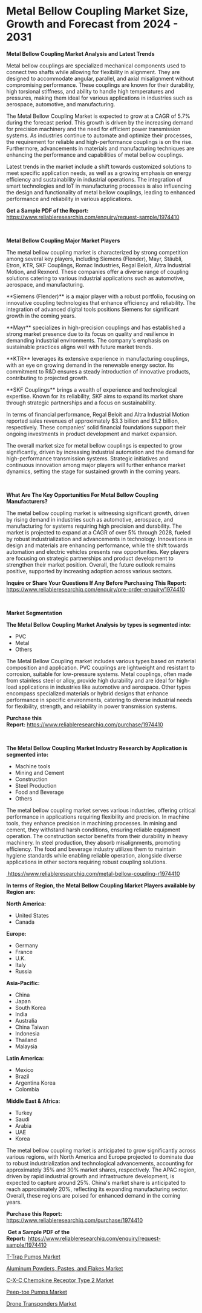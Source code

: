 <p><h1>Metal Bellow Coupling Market Size, Growth and Forecast from 2024 - 2031</h1></p><p><strong>Metal Bellow Coupling Market Analysis and Latest Trends</strong></p>
<p><p>Metal bellow couplings are specialized mechanical components used to connect two shafts while allowing for flexibility in alignment. They are designed to accommodate angular, parallel, and axial misalignment without compromising performance. These couplings are known for their durability, high torsional stiffness, and ability to handle high temperatures and pressures, making them ideal for various applications in industries such as aerospace, automotive, and manufacturing.</p><p>The Metal Bellow Coupling Market is expected to grow at a CAGR of 5.7% during the forecast period. This growth is driven by the increasing demand for precision machinery and the need for efficient power transmission systems. As industries continue to automate and optimize their processes, the requirement for reliable and high-performance couplings is on the rise. Furthermore, advancements in materials and manufacturing techniques are enhancing the performance and capabilities of metal bellow couplings.</p><p>Latest trends in the market include a shift towards customized solutions to meet specific application needs, as well as a growing emphasis on energy efficiency and sustainability in industrial operations. The integration of smart technologies and IoT in manufacturing processes is also influencing the design and functionality of metal bellow couplings, leading to enhanced performance and reliability in various applications.</p></p>
<p><strong>Get a Sample PDF of the Report:&nbsp;</strong> <a href="https://www.reliableresearchiq.com/enquiry/request-sample/1974410?utm_campaign=100&utm_medium=2&utm_source=Github&utm_content=ia&utm_term=25102024&utm_id=metal-bellow-coupling">https://www.reliableresearchiq.com/enquiry/request-sample/1974410</a></p>
<p>&nbsp;</p>
<p><strong>Metal Bellow Coupling Major Market Players</strong></p>
<p><p>The metal bellow coupling market is characterized by strong competition among several key players, including Siemens (Flender), Mayr, Stäubli, Etron, KTR, SKF Couplings, Romac Industries, Regal Beloit, Altra Industrial Motion, and Rexnord. These companies offer a diverse range of coupling solutions catering to various industrial applications such as automotive, aerospace, and manufacturing.</p><p>**Siemens (Flender)** is a major player with a robust portfolio, focusing on innovative coupling technologies that enhance efficiency and reliability. The integration of advanced digital tools positions Siemens for significant growth in the coming years.</p><p>**Mayr** specializes in high-precision couplings and has established a strong market presence due to its focus on quality and resilience in demanding industrial environments. The company's emphasis on sustainable practices aligns well with future market trends.</p><p>**KTR** leverages its extensive experience in manufacturing couplings, with an eye on growing demand in the renewable energy sector. Its commitment to R&D ensures a steady introduction of innovative products, contributing to projected growth.</p><p>**SKF Couplings** brings a wealth of experience and technological expertise. Known for its reliability, SKF aims to expand its market share through strategic partnerships and a focus on sustainability.</p><p>In terms of financial performance, Regal Beloit and Altra Industrial Motion reported sales revenues of approximately $3.3 billion and $1.2 billion, respectively. These companies' solid financial foundations support their ongoing investments in product development and market expansion.</p><p>The overall market size for metal bellow couplings is expected to grow significantly, driven by increasing industrial automation and the demand for high-performance transmission systems. Strategic initiatives and continuous innovation among major players will further enhance market dynamics, setting the stage for sustained growth in the coming years.</p></p>
<p>&nbsp;</p>
<p><strong>What Are The Key Opportunities For Metal Bellow Coupling Manufacturers?</strong></p>
<p><p>The metal bellow coupling market is witnessing significant growth, driven by rising demand in industries such as automotive, aerospace, and manufacturing for systems requiring high precision and durability. The market is projected to expand at a CAGR of over 5% through 2028, fueled by robust industrialization and advancements in technology. Innovations in design and materials are enhancing performance, while the shift towards automation and electric vehicles presents new opportunities. Key players are focusing on strategic partnerships and product development to strengthen their market position. Overall, the future outlook remains positive, supported by increasing adoption across various sectors.</p></p>
<p><strong>Inquire or Share Your Questions If Any Before Purchasing This Report:</strong> <a href="https://www.reliableresearchiq.com/enquiry/pre-order-enquiry/1974410?utm_campaign=100&utm_medium=2&utm_source=Github&utm_content=ia&utm_term=25102024&utm_id=metal-bellow-coupling">https://www.reliableresearchiq.com/enquiry/pre-order-enquiry/1974410</a></p>
<p>&nbsp;</p>
<p><strong>Market Segmentation</strong></p>
<p><strong>The Metal Bellow Coupling Market Analysis by types is segmented into:</strong></p>
<p><ul><li>PVC</li><li>Metal</li><li>Others</li></ul></p>
<p><p>The Metal Bellow Coupling market includes various types based on material composition and application. PVC couplings are lightweight and resistant to corrosion, suitable for low-pressure systems. Metal couplings, often made from stainless steel or alloy, provide high durability and are ideal for high-load applications in industries like automotive and aerospace. Other types encompass specialized materials or hybrid designs that enhance performance in specific environments, catering to diverse industrial needs for flexibility, strength, and reliability in power transmission systems.</p></p>
<p><strong>Purchase this Report:&nbsp;</strong><a href="https://www.reliableresearchiq.com/purchase/1974410?utm_campaign=100&utm_medium=2&utm_source=Github&utm_content=ia&utm_term=25102024&utm_id=metal-bellow-coupling">https://www.reliableresearchiq.com/purchase/1974410</a></p>
<p>&nbsp;</p>
<p><strong>The Metal Bellow Coupling Market Industry Research by Application is segmented into:</strong></p>
<p><ul><li>Machine tools</li><li>Mining and Cement</li><li>Construction</li><li>Steel Production</li><li>Food and Beverage</li><li>Others</li></ul></p>
<p><p>The metal bellow coupling market serves various industries, offering critical performance in applications requiring flexibility and precision. In machine tools, they enhance precision in machining processes. In mining and cement, they withstand harsh conditions, ensuring reliable equipment operation. The construction sector benefits from their durability in heavy machinery. In steel production, they absorb misalignments, promoting efficiency. The food and beverage industry utilizes them to maintain hygiene standards while enabling reliable operation, alongside diverse applications in other sectors requiring robust coupling solutions.</p></p>
<p><a href="https://www.reliableresearchiq.com/metal-bellow-coupling-r1974410?utm_campaign=100&utm_medium=2&utm_source=Github&utm_content=ia&utm_term=25102024&utm_id=metal-bellow-coupling">&nbsp;https://www.reliableresearchiq.com/metal-bellow-coupling-r1974410</a></p>
<p><strong>In terms of Region, the Metal Bellow Coupling Market Players available by Region are:</strong></p>
<p>
    <p> <strong> North America: </strong>
        <ul>
            <li>United States</li>
            <li>Canada</li>
        </ul>
        </p> 
    <p> <strong> Europe: </strong>
        <ul>
            <li>Germany</li>
            <li>France</li>
            <li>U.K.</li>
            <li>Italy</li>
            <li>Russia</li>
        </ul>
        </p> 
    <p> <strong> Asia-Pacific: </strong>
        <ul>
            <li>China</li>
            <li>Japan</li>
            <li>South Korea</li>
            <li>India</li>
            <li>Australia</li>
            <li>China Taiwan</li>
            <li>Indonesia</li>
            <li>Thailand</li>
            <li>Malaysia</li>
        </ul>
        </p> 
    <p> <strong> Latin America: </strong>
        <ul>
            <li>Mexico</li>
            <li>Brazil</li>
            <li>Argentina Korea</li>
            <li>Colombia</li>
        </ul>
        </p> 
    <p> <strong> Middle East & Africa: </strong>
        <ul>
            <li>Turkey</li>
            <li>Saudi</li>
            <li>Arabia</li>
            <li>UAE</li>
            <li>Korea</li>
        </ul>
    </p>
    </p>
<p><p>The metal bellow coupling market is anticipated to grow significantly across various regions, with North America and Europe projected to dominate due to robust industrialization and technological advancements, accounting for approximately 35% and 30% market shares, respectively. The APAC region, driven by rapid industrial growth and infrastructure development, is expected to capture around 25%. China's market share is anticipated to reach approximately 20%, reflecting its expanding manufacturing sector. Overall, these regions are poised for enhanced demand in the coming years.</p></p>
<p><strong>Purchase this Report: </strong><a href="https://www.reliableresearchiq.com/purchase/1974410?utm_campaign=100&utm_medium=2&utm_source=Github&utm_content=ia&utm_term=25102024&utm_id=metal-bellow-coupling">https://www.reliableresearchiq.com/purchase/1974410</a></p>
<p>&nbsp;<strong>Get a Sample PDF of the Report:&nbsp;&nbsp;</strong><a href="https://www.reliableresearchiq.com/enquiry/request-sample/1974410?utm_campaign=100&utm_medium=2&utm_source=Github&utm_content=ia&utm_term=25102024&utm_id=metal-bellow-coupling">https://www.reliableresearchiq.com/enquiry/request-sample/1974410</a></p>
<p><strong></strong></p>
<p><p><a href="https://www.linkedin.com/pulse/unveiling-market-trends-global-t-trap-pumps-growth-regional-insights-ny8vf?utm_campaign=100&utm_medium=2&utm_source=Github&utm_content=ia&utm_term=25102024&utm_id=metal-bellow-coupling">T-Trap Pumps Market</a></p><p><a href="https://github.com/nifongekclosebn1/Market-Research-Report-List-1/blob/main/aluminum-powders-pastes-and-flakes-market.md?utm_campaign=100&utm_medium=2&utm_source=Github&utm_content=ia&utm_term=25102024&utm_id=metal-bellow-coupling">Aluminum Powders, Pastes, and Flakes Market</a></p><p><a href="https://github.com/jerridoxdemase/Market-Research-Report-List-1/blob/main/c-x-c-chemokine-receptor-type-2-market.md?utm_campaign=100&utm_medium=2&utm_source=Github&utm_content=ia&utm_term=25102024&utm_id=metal-bellow-coupling">C-X-C Chemokine Receptor Type 2 Market</a></p><p><a href="https://www.linkedin.com/pulse/peep-toe-pumps-market-segmentation-geographical-regions-tk05f?utm_campaign=100&utm_medium=2&utm_source=Github&utm_content=ia&utm_term=25102024&utm_id=metal-bellow-coupling">Peep-toe Pumps Market</a></p><p><a href="https://issuu.com/reportprime-2/docs/drone-transponders-market-size-2030_308154590777ff?utm_campaign=100&utm_medium=2&utm_source=Github&utm_content=ia&utm_term=25102024&utm_id=metal-bellow-coupling">Drone Transponders Market</a></p></p>